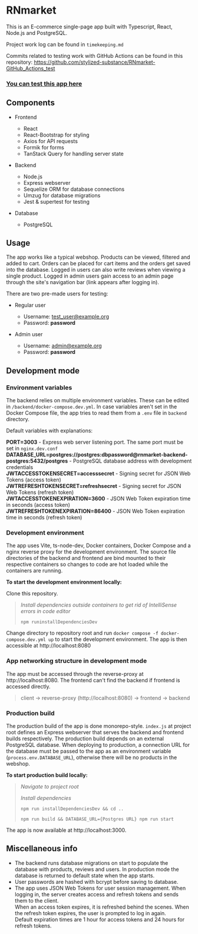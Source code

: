 # RNmarket

This is an E-commerce single-page app built with Typescript, React, Node.js and PostgreSQL.

Project work log can be found in `timekeeping.md`

Commits related to testing work with GitHub Actions can be found in this repository: https://github.com/stylized-substance/RNmarket-GitHub_Actions_test

### [You can test this app here](https://rnmarket.fly.dev)

## Components

- Frontend
  - React
  - React-Bootstrap for styling
  - Axios for API requests
  - Formik for forms
  - TanStack Query for handling server state

- Backend
  - Node.js
  - Express webserver
  - Sequelize ORM for database connections
  - Umzug for database migrations
  - Jest & supertest for testing

- Database
  - PostgreSQL

## Usage

The app works like a typical webshop. Products can be viewed, filtered and added to cart. Orders can be placed for cart items and the orders get saved into the database. Logged in users can also write reviews when viewing a single product. Logged in admin users gain access to an admin page through the site's navigation bar (link appears after logging in).

There are two pre-made users for testing:

- Regular user
  - Username: test_user@example.org
  - Password: **password**

- Admin user
  - Username: admin@example.org
  - Password: **password**

## Development mode

### Environment variables

The backend relies on multiple environment variables. These can be edited in `/backend/docker-compose.dev.yml`. In case variables aren't set in the Docker Compose file, the app tries to read them from a `.env` file in `backend` directory.

Default variables with explanations:

**PORT=3003** - Express web server listening port. The same port must be set in `nginx.dev.conf`
**DATABASE_URL=postgres://postgres:dbpassword@rnmarket-backend-postgres:5432/postgres** - PostgreSQL database address with development credentials  
**JWTACCESSTOKENSECRET=accesssecret** - Signing secret for JSON Web Tokens (access token)  
**JWTREFRESHTOKENSECRET=refreshsecret** - Signing secret for JSON Web Tokens (refresh token)  
**JWTACCESSTOKENEXPIRATION=3600** - JSON Web Token expiration time in seconds (access token)  
**JWTREFRESHTOKENEXPIRATION=86400** - JSON Web Token expiration time in seconds (refresh token)

### Development environment

The app uses Vite, ts-node-dev, Docker containers, Docker Compose and a nginx reverse proxy for the development environment. The source file directories of the backend and frontend are bind mounted to their respective containers so changes to code are hot loaded while the containers are running.

**To start the development environment locally:**

Clone this repository.
>
> *Install dependencies outside containers to get rid of IntelliSense errors in code editor*
>
> `npm runinstallDependenciesDev`

Change directory to repository root and run `docker compose -f docker-compose.dev.yml up` to start the development environment. The app is then accessible at http://localhost:8080

### App networking structure in development mode

The app must be accessed through the reverse-proxy at http://localhost:8080. The frontend can't find the backend if frontend is accessed directly.

> client -> reverse-proxy (http://localhost:8080) -> frontend -> backend

### Production build

The production build of the app is done monorepo-style. `index.js` at project root defines an Express webserver that serves the backend and frontend builds respectively.
The production build depends on an external PostgreSQL database. When deploying to production, a connection URL for the database must be passed to the app as an environment variable (`process.env.DATABASE_URL`), otherwise there will be no products in the webshop.

**To start production build locally:**

> *Navigate to project root*
> 
> *Install dependencies*
>
> `npm run installDependenciesDev && cd ..`
>
> `npm run build && DATABASE_URL={Postgres URL} npm run start`

The app is now available at http://localhost:3000. 

## Miscellaneous info

- The backend runs database migrations on start to populate the database with products, reviews and users. In production mode the database is returned to default state when the app starts.
- User passwords are hashed with bcrypt before saving to database.
- The app uses JSON Web Tokens for user session management. When logging in, the server creates access and refresh tokens and sends them to the client.  
When an access token expires, it is refreshed behind the scenes. When the refresh token expires, the user is prompted to log in again.  
Default expiration times are 1 hour for access tokens and 24 hours for refresh tokens.